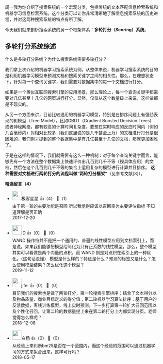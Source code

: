 周一我为你介绍了搜索系统的一个宏观分类，包括传统的文本匹配信息检索系统和机器学习信息检索系统。这个分类可以让你非常清晰地了解信息搜索系统的历史进程，并对这两种搜索系统的特点有所了解。

今天我们就来剖析搜索系统的另一个框架体系：**多轮打分（Scoring）系统**。

## 多轮打分系统综述

什么是多轮打分系统？为什么搜索系统需要多轮打分？

我们拿上次介绍的机器学习搜索系统为例。从整体来说，机器学习搜索系统的目的是利用机器学习模型来预测文档和搜索关键字之间的相关性。那么，在理想状态下，针对每一个查询关键字，我们需要对数据集中的每一个文档进行打分。

如果是一个类似互联网搜索引擎的应用场景，那么理论上，每一个查询关键字都需要对几亿甚至十几亿的网页进行打分。显然，仅仅从这个数量级上来说，这样做都是不现实的。

从另一个方面来讲，目前比较通用的机器学习模型，特别是在排序问题上有强劲表现的树模型（Tree Model），比如GBDT（Gradient Boosted Decision Trees）或者神经网络，都有较高的计算时间复杂度。要想在实时响应的反应时间内（例如几百毫秒内）对相对比较多（我们这里说的是几千甚至上万）的文档进行打分是很困难的，我们刚才提到的整个数据集中是有几亿甚至十几亿的文档，那就更加困难了。

于是在这样的情况下，我们就需要有这么一种机制：对于每个查询关键字而言，能够先有一个方法在整个数据集上快速评价出几百到几千不等（视具体应用）的文档，然后在这个几百到几千不等的集合上运用复杂的模型进行计算并且排序。 **这种需要对文档进行两轮打分的流程叫做“两轮打分框架”**（见参考文献\[3]）。
<div><strong>精选留言（4）</strong></div><ul>
<li><img src="https://static001.geekbang.org/account/avatar/00/0f/6a/a1/6270eeb7.jpg" width="30px"><span>极客星星</span> 👍（4） 💬（1）<div> 由于第一轮的主要功能是召回 所以我觉得应该以召回率为主要评估指标 不知道理解是否正确</div>2017-12-20</li><br/><li><img src="https://thirdwx.qlogo.cn/mmopen/vi_32/6uE1f3Dl8GqrPFEDrkNEQPEibY7z2Kl6QyjHgbGe7icKppOH9P3K7c3SRyN45hnDa8WfJDxOTEOTI2IMArQccNxA/132" width="30px"><span>ID</span> 👍（0） 💬（0）<div>WAND 操作符并不是把一个通用的、普遍的线性模型应用到文档索引上，而是说，如果我们能够把模型给简化为只有正系数的线性模型，那么，整个模型其实可以看做是两个向量的点积，而 WAND 则是对点积在索引上的一种优化。（这句话没懂）  模型是什么样的？特征是什么？预测的标签又是什么？怎么使用模型结果？怎么优化这个模型？</div>2019-11-12</li><br/><li><img src="https://static001.geekbang.org/account/avatar/00/0f/4f/11/63d7d993.jpg" width="30px"><span>jifei</span> 👍（0） 💬（0）<div>目前我们的搜索也是做了两轮打分，第一轮搜索引擎排序：结合了文本得分以及物品质量、商业目标定义的得分值；第二轮机器学习算法排序：基于用户的反馈数据，离线训练模型，线上实时预测。下一步打算第一轮扩大召回范围以及个性化召回，让第二轮的数据量提上来在第二轮打分上内部实现分页。老师觉得怎么样呢？</div>2018-12-08</li><br/><li><img src="https://static001.geekbang.org/account/avatar/00/11/29/72/76838c57.jpg" width="30px"><span>白杨</span> 👍（0） 💬（0）<div>从经验上来判断bm25是否在一个范围内，而这个经验的范围可以通过机器学习的方式来拟合出来，这样可行吗？</div>2018-05-17</li><br/>
</ul>